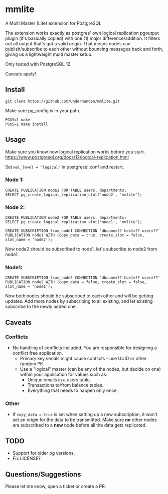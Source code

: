 # mmlite
A Multi Master (Lite) extension for PostgreSQL

The extension works exactly as postgres' own logical replication pgoutput plugin (it's basically copied) with one (1) major difference/addition. It filters out all output that's got a valid origin. That means nodes can publish/subscribe to each other without bouncing messages back and forth, giving us a lightweight multi master setup.

Only tested with PostgreSQL 12.

Caveats apply!

## Install
    git clone https://github.com/Underhunden/mmlite.git

Make sure pg_config is in your path.

    PGXS=1 make
    PGXS=1 make install

## Usage

Make sure you know how logical replication works before you start.\
https://www.postgresql.org/docs/12/logical-replication.html

Set `wal_level = 'logical'` in postgresql.conf and restart.

### Node 1:

    CREATE PUBLICATION node1 FOR TABLE users, departments;
    SELECT pg_create_logical_replication_slot('node2', 'mmlite');

### Node 2:

    CREATE PUBLICATION node2 FOR TABLE users, departments;
    SELECT pg_create_logical_replication_slot('node1', 'mmlite');

    CREATE SUBSCRIPTION from_node1 CONNECTION 'dbname=?? host=?? user=??' PUBLICATION node1 WITH (copy_data = true, create_slot = false, slot_name = 'node2');

Now node2 should be subscribed to node1, let's subscribe to node2 from node1.

### Node1:

    CREATE SUBSCRIPTION from_node2 CONNECTION 'dbname=?? host=?? user=??' PUBLICATION node2 WITH (copy_data = false, create_slot = false, slot_name = 'node1');

Now both nodes should be subscribed to each other and will be getting updates. Add more nodes by subscribing to all existing, and let existing subscribe to the newly added one.

## Caveats
### Conflicts
* No handling of conflicts included. You are responsible for designing a conflict free application.
  * Primary key serials might cause conflicts - use UUID or other random PK.
  * Use a "logical" master (can be any of the nodes, but decide on one) within your application for values such as:
    * Unique emails in a users table.
    * Transactions to/from balance tables.
    * Everything that needs to happen only once.
### Other
* If `copy_data = true` is set when setting up a new subscription, it won't set an origin for the data to be transmitted. Make sure **no** other nodes are subscribed to a **new** node before all the data gets replicated. 

## TODO
* Support for older pg versions.
* Fix LICENSE?

## Questions/Suggestions
Please let me know, open a ticket or create a PR.
